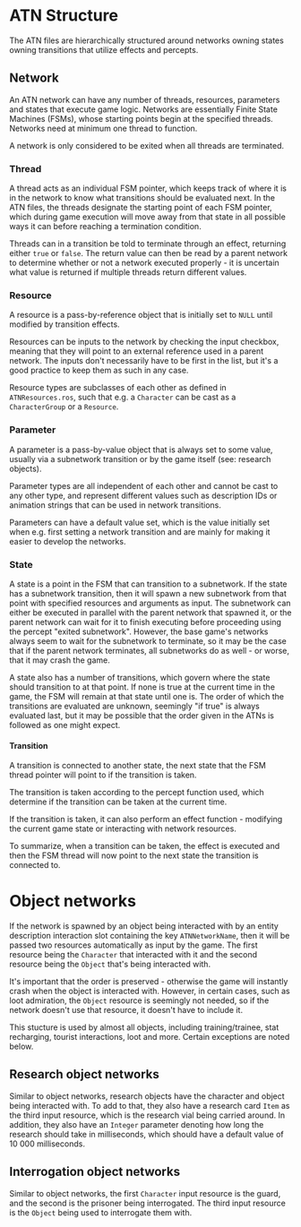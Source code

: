 # ATN Structure
The ATN files are hierarchically structured around networks owning states owning transitions that utilize effects and percepts.

## Network
An ATN network can have any number of threads, resources, parameters and states that execute game logic. Networks are essentially Finite State Machines (FSMs), whose starting points begin at the specified threads. Networks need at minimum one thread to function.

A network is only considered to be exited when all threads are terminated.

### Thread
A thread acts as an individual FSM pointer, which keeps track of where it is in the network to know what transitions should be evaluated next. In the ATN files, the threads designate the starting point of each FSM pointer, which during game execution will move away from that state in all possible ways it can before reaching a termination condition.

Threads can in a transition be told to terminate through an effect, returning either `true` or `false`. The return value can then be read by a parent network to determine whether or not a network executed properly - it is uncertain what value is returned if multiple threads return different values.

### Resource
A resource is a pass-by-reference object that is initially set to `NULL` until modified by transition effects.

Resources can be inputs to the network by checking the input checkbox, meaning that they will point to an external reference used in a parent network. The inputs don't necessarily have to be first in the list, but it's a good practice to keep them as such in any case.

Resource types are subclasses of each other as defined in `ATNResources.ros`, such that e.g. a `Character` can be cast as a `CharacterGroup` or a `Resource`.

### Parameter
A parameter is a pass-by-value object that is always set to some value, usually via a subnetwork transition or by the game itself (see: research objects).

Parameter types are all independent of each other and cannot be cast to any other type, and represent different values such as description IDs or animation strings that can be used in network transitions.

Parameters can have a default value set, which is the value initially set when e.g. first setting a network transition and are mainly for making it easier to develop the networks.

### State
A state is a point in the FSM that can transition to a subnetwork. If the state has a subnetwork transition, then it will spawn a new subnetwork from that point with specified resources and arguments as input. The subnetwork can either be executed in parallel with the parent network that spawned it, or the parent network can wait for it to finish executing before proceeding using the percept "exited subnetwork". However, the base game's networks always seem to wait for the subnetwork to terminate, so it may be the case that if the parent network terminates, all subnetworks do as well - or worse, that it may crash the game.

A state also has a number of transitions, which govern where the state should transition to at that point. If none is true at the current time in the game, the FSM will remain at that state until one is. The order of which the transitions are evaluated are unknown, seemingly "if true" is always evaluated last, but it may be possible that the order given in the ATNs is followed as one might expect.

#### Transition
A transition is connected to another state, the next state that the FSM thread pointer will point to if the transition is taken.

The transition is taken according to the percept function used, which determine if the transition can be taken at the current time.

If the transition is taken, it can also perform an effect function - modifying the current game state or interacting with network resources.

To summarize, when a transition can be taken, the effect is executed and then the FSM thread will now point to the next state the transition is connected to.

# Object networks
If the network is spawned by an object being interacted with by an entity description interaction slot containing the key `ATNNetworkName`, then it will be passed two resources automatically as input by the game. The first resource being the `Character` that interacted with it and the second resource being the `Object` that's being interacted with.

It's important that the order is preserved - otherwise the game will instantly crash when the object is interacted with. However, in certain cases, such as loot admiration, the `Object` resource is seemingly not needed, so if the network doesn't use that resource, it doesn't have to include it.

This stucture is used by almost all objects, including training/trainee, stat recharging, tourist interactions, loot and more. Certain exceptions are noted below.

## Research object networks
Similar to object networks, research objects have the character and object being interacted with. To add to that, they also have a research card `Item` as the third input resource, which is the research vial being carried around. In addition, they also have an `Integer` parameter denoting how long the research should take in milliseconds, which should have a default value of 10 000 milliseconds.

## Interrogation object networks
Similar to object networks, the first `Character` input resource is the guard, and the second is the prisoner being interrogated. The third input resource is the `Object` being used to interrogate them with.
